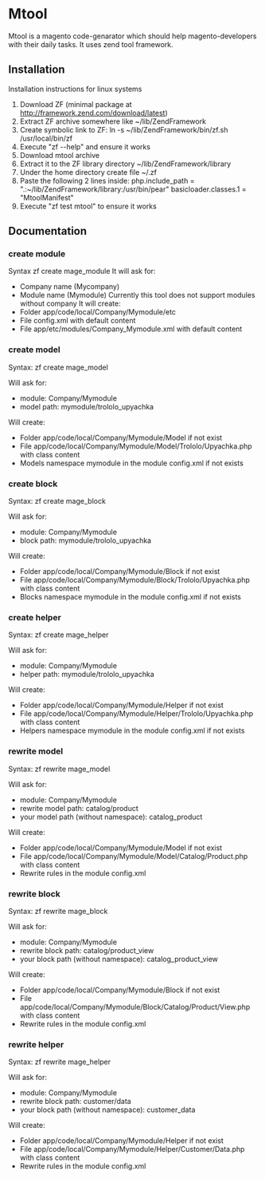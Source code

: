 Mtool
=======

Mtool is a magento code-genarator which should help magento-developers with their daily tasks. It uses zend tool framework.

Installation
------------
Installation instructions for linux systems
1.  Download ZF (minimal package at http://framework.zend.com/download/latest)
2.  Extract ZF archive somewhere like ~/lib/ZendFramework
3.  Create symbolic link to ZF: ln -s ~/lib/ZendFramework/bin/zf.sh /usr/local/bin/zf
4.  Execute "zf --help"  and ensure it works
5.  Download mtool archive
6.  Extract it to the ZF library directory ~/lib/ZendFramework/library
7.  Under the home directory create file ~/.zf
8.  Paste the following 2 lines inside:
    php.include_path = ".:~/lib/ZendFramework/library:/usr/bin/pear"
    basicloader.classes.1 = "MtoolManifest"
9.  Execute "zf test mtool" to ensure it works

Documentation
-------------
### create module
Syntax
    zf create mage_module
It will ask for:
*   Company name (Mycompany)
*   Module name (Mymodule)
Currently this tool does not support modules without company
It will create:
*   Folder app/code/local/Company/Mymodule/etc
*   File config.xml with default content
*   File app/etc/modules/Company_Mymodule.xml with default content

### create model
Syntax:
    zf create mage_model

Will ask for:
*   module: Company/Mymodule
*   model path: mymodule/trololo_upyachka

Will create:
*   Folder app/code/local/Company/Mymodule/Model if not exist
*   File app/code/local/Company/Mymodule/Model/Trololo/Upyachka.php with class content
*   Models namespace mymodule in the module config.xml if not exists

### create block
Syntax:
    zf create mage_block

Will ask for:
*   module: Company/Mymodule
*   block path: mymodule/trololo_upyachka

Will create:
*   Folder app/code/local/Company/Mymodule/Block if not exist
*   File app/code/local/Company/Mymodule/Block/Trololo/Upyachka.php with class content
*   Blocks namespace mymodule in the module config.xml if not exists

### create helper
Syntax:
    zf create mage_helper

Will ask for:
*   module: Company/Mymodule
*   helper path: mymodule/trololo_upyachka

Will create:
*   Folder app/code/local/Company/Mymodule/Helper if not exist
*   File app/code/local/Company/Mymodule/Helper/Trololo/Upyachka.php with class content
*   Helpers namespace mymodule in the module config.xml if not exists

### rewrite model
Syntax:
    zf rewrite mage_model

Will ask for:
*   module: Company/Mymodule
*   rewrite model path: catalog/product
*   your model path (without namespace): catalog_product

Will create:
*   Folder app/code/local/Company/Mymodule/Model if not exist
*   File app/code/local/Company/Mymodule/Model/Catalog/Product.php with class content
*   Rewrite rules in the module config.xml

### rewrite block
Syntax:
    zf rewrite mage_block

Will ask for:
*   module: Company/Mymodule
*   rewrite block path: catalog/product_view
*   your block path (without namespace): catalog_product_view

Will create:
*   Folder app/code/local/Company/Mymodule/Block if not exist
*   File app/code/local/Company/Mymodule/Block/Catalog/Product/View.php with class content
*   Rewrite rules in the module config.xml

### rewrite helper
Syntax:
    zf rewrite mage_helper

Will ask for:
*   module: Company/Mymodule
*   rewrite block path: customer/data
*   your block path (without namespace): customer_data

Will create:
*   Folder app/code/local/Company/Mymodule/Helper if not exist
*   File app/code/local/Company/Mymodule/Helper/Customer/Data.php with class content
*   Rewrite rules in the module config.xml